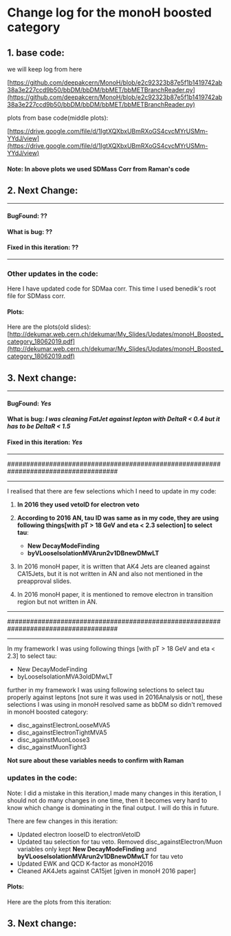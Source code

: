 # Change log for the monoH boosted category

## 1. base code:

we will keep log from here

[https://github.com/deepakcern/MonoH/blob/e2c92323b87e5f1b1419742ab38a3e227ccd9b50/bbDM/bbDM/bbMET/bbMETBranchReader.py](https://github.com/deepakcern/MonoH/blob/e2c92323b87e5f1b1419742ab38a3e227ccd9b50/bbDM/bbDM/bbMET/bbMETBranchReader.py)


plots from base code(middle plots): 

[https://drive.google.com/file/d/1IgtXQXbxUBmRXoGS4cvcMYrUSMm-YYdJ/view](https://drive.google.com/file/d/1IgtXQXbxUBmRXoGS4cvcMYrUSMm-YYdJ/view)

#### Note: In above plots we used SDMass Corr from Raman's code

## 2. Next Change:

---
#### BugFound: ??
#### What is bug: ??
#### Fixed in this iteration: ??
---
### Other updates in the code:

Here I have updated code for SDMaa corr. This time I used benedik's root file for SDMass corr.

#### Plots:
Here are the plots(old slides):
[http://dekumar.web.cern.ch/dekumar/My_Slides/Updates/monoH_Boosted_category_18062019.pdf](http://dekumar.web.cern.ch/dekumar/My_Slides/Updates/monoH_Boosted_category_18062019.pdf)


## 3. Next change:

---
#### BugFound: *Yes*
#### What is bug: *I was cleaning FatJet against lepton with DeltaR < 0.4 but it has to be DeltaR < 1.5*
#### Fixed in this iteration: *Yes*
---
#####################################################################################

---
I realised that there are few selections which I need to update in my code:

1. **In 2016 they used vetoID for electron veto**
2. **According to 2016 AN, tau ID was same as in my code, they are using following things[with pT > 18 GeV and eta < 2.3 selection] to select tau**:
   - **New DecayModeFinding**
   - **byVLooseIsolationMVArun2v1DBnewDMwLT**
  
3. In 2016 monoH paper, it is written that AK4 Jets are cleaned against CA15Jets, but it is not written in AN and also not mentioned in the preapproval slides.

4. In 2016 monoH paper, it is mentioned to remove electron in transition region but not written in AN.

---
#####################################################################################

---
In my framework I was using following things [with pT > 18 GeV and eta < 2.3] to select tau:
- New DecayModeFinding
- byLooseIsolationMVA3oldDMwLT


further in my framework I was using following selections to select tau properly against leptons [not sure it was used in 2016Analysis or not], these selections I was using in monoH resolved same as bbDM so didn't removed in monoH boosted category:
- disc_againstElectronLooseMVA5
- disc_againstElectronTightMVA5
- disc_againstMuonLoose3 
- disc_againstMuonTight3

**Not sure about these variables needs to confirm with Raman**

### updates in the code:
Note: 
I did a mistake in this iteration,I made many changes in this iteration, I should not do many changes in one time, then it becomes very hard to know which change is dominating in the final output. I will do this in future.

There are few changes in this iteration:

- Updated electron looseID to electronVetoID
- Updated tau selection for tau veto. Removed disc_againstElectron/Muon variables only kept **New DecayModeFinding** and **byVLooseIsolationMVArun2v1DBnewDMwLT** for tau veto
- Updated EWK and QCD K-factor as monoH2016
- Cleaned AK4Jets against CA15jet [given in monoH 2016 paper]

#### Plots:
Here are the plots from this iteration:

## 3. Next change:
